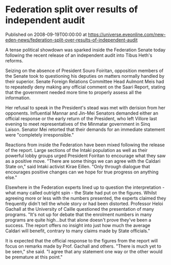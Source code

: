 # Federation split over results of independent audit
Published on 2008-09-19T00:00:00 at https://universe.eveonline.com/new-eden-news/federation-split-over-results-of-independent-audit

A tense political showdown was sparked inside the Federation Senate today following the recent release of an independent audit into Tibus Heth's reforms.

Seizing on the absence of President Souro Foiritan, opposition members of the Senate took to questioning his deputies on matters normally handled by their superior. Senate Foreign Relations Committee Head Aulmont Meis had to repeatedly deny making any official comment on the Saari Report, stating that the government needed more time to properly assess all the information.

Her refusal to speak in the President's stead was met with derision from her opponents. Influential Mannar and Jin-Mei Senators demanded either an official response or the early return of the President, who left Villore last evening to meet representatives of the Minmatar government in Sinq Laison. Senator Mei retorted that their demands for an immediate statement were "completely irresponsible."

Reactions from inside the Federation have been mixed following the release of the report. Large sections of the Intaki population as well as their powerful lobby groups urged President Foiritan to encourage what they saw as a positive move. "There are some things we can agree with the Caldari State on," said Intaki activist Kirae Eillen. "Only through dialogue that encourages positive changes can we hope for true progress on anything else."

Elsewhere in the Federation experts lined up to question the interpretation - what many called outright spin - the State had put on the figures. Whilst agreeing more or less with the numbers presented, the experts claimed they frequently didn't tell the whole story or had been distorted. Professor Heloi Gachall at the University of Caille questioned the presentation of many programs. "It's not up for debate that the enrolment numbers in many programs are quite high...but that alone doesn't prove they've been a success. The report offers no insight into just how much the average Caldari will benefit, contrary to many claims made by State officials."

It is expected that the official response to the figures from the report will focus on remarks made by Prof. Gachall and others. "There is much yet to be seen," she said. "I agree that any statement one way or the other would be premature at this point."
